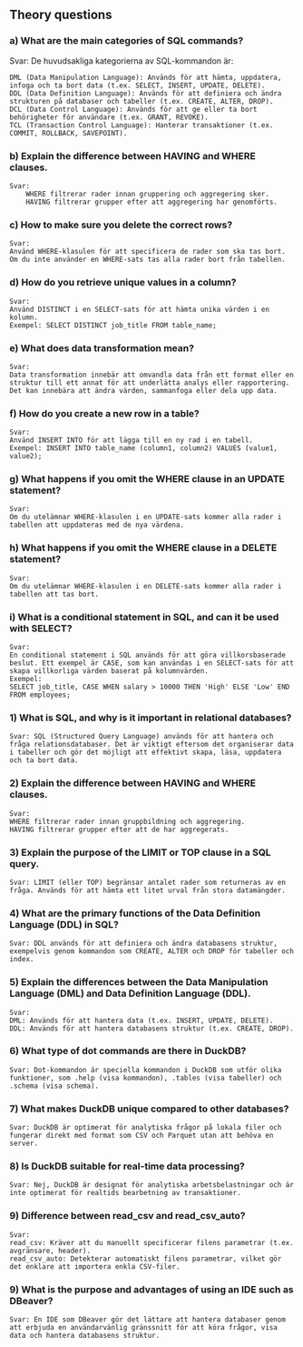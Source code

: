 ## Theory questions 

### a) What are the main categories of SQL commands?

Svar:
De huvudsakliga kategorierna av SQL-kommandon är:

    DML (Data Manipulation Language): Används för att hämta, uppdatera, infoga och ta bort data (t.ex. SELECT, INSERT, UPDATE, DELETE).
    DDL (Data Definition Language): Används för att definiera och ändra strukturen på databaser och tabeller (t.ex. CREATE, ALTER, DROP).
    DCL (Data Control Language): Används för att ge eller ta bort behörigheter för användare (t.ex. GRANT, REVOKE).
    TCL (Transaction Control Language): Hanterar transaktioner (t.ex. COMMIT, ROLLBACK, SAVEPOINT).

### b) Explain the difference between HAVING and WHERE clauses.

    Svar:
        WHERE filtrerar rader innan gruppering och aggregering sker.
        HAVING filtrerar grupper efter att aggregering har genomförts.

### c) How to make sure you delete the correct rows?

    Svar:
    Använd WHERE-klasulen för att specificera de rader som ska tas bort. Om du inte använder en WHERE-sats tas alla rader bort från tabellen.

### d) How do you retrieve unique values in a column?

    Svar:
    Använd DISTINCT i en SELECT-sats för att hämta unika värden i en kolumn.
    Exempel: SELECT DISTINCT job_title FROM table_name;

### e) What does data transformation mean?

    Svar:
    Data transformation innebär att omvandla data från ett format eller en struktur till ett annat för att underlätta analys eller rapportering. Det kan innebära att ändra värden, sammanfoga eller dela upp data.

### f) How do you create a new row in a table?

    Svar:
    Använd INSERT INTO för att lägga till en ny rad i en tabell.
    Exempel: INSERT INTO table_name (column1, column2) VALUES (value1, value2);

### g) What happens if you omit the WHERE clause in an UPDATE statement?

    Svar:
    Om du utelämnar WHERE-klasulen i en UPDATE-sats kommer alla rader i tabellen att uppdateras med de nya värdena.

### h) What happens if you omit the WHERE clause in a DELETE statement?

    Svar:
    Om du utelämnar WHERE-klasulen i en DELETE-sats kommer alla rader i tabellen att tas bort.

### i) What is a conditional statement in SQL, and can it be used with SELECT?

    Svar:
    En conditional statement i SQL används för att göra villkorsbaserade beslut. Ett exempel är CASE, som kan användas i en SELECT-sats för att skapa villkorliga värden baserat på kolumnvärden.
    Exempel:
    SELECT job_title, CASE WHEN salary > 10000 THEN 'High' ELSE 'Low' END FROM employees;

### 1) What is SQL, and why is it important in relational databases?

    Svar: SQL (Structured Query Language) används för att hantera och fråga relationsdatabaser. Det är viktigt eftersom det organiserar data i tabeller och gör det möjligt att effektivt skapa, läsa, uppdatera och ta bort data.

### 2) Explain the difference between HAVING and WHERE clauses.

    Svar:
    WHERE filtrerar rader innan gruppbildning och aggregering.
    HAVING filtrerar grupper efter att de har aggregerats.

### 3) Explain the purpose of the LIMIT or TOP clause in a SQL query.

    Svar: LIMIT (eller TOP) begränsar antalet rader som returneras av en fråga. Används för att hämta ett litet urval från stora datamängder.

### 4) What are the primary functions of the Data Definition Language (DDL) in SQL?

    Svar: DDL används för att definiera och ändra databasens struktur, exempelvis genom kommandon som CREATE, ALTER och DROP för tabeller och index.

### 5) Explain the differences between the Data Manipulation Language (DML) and Data Definition Language (DDL).

    Svar:
    DML: Används för att hantera data (t.ex. INSERT, UPDATE, DELETE).
    DDL: Används för att hantera databasens struktur (t.ex. CREATE, DROP).

### 6) What type of dot commands are there in DuckDB?

    Svar: Dot-kommandon är speciella kommandon i DuckDB som utför olika funktioner, som .help (visa kommandon), .tables (visa tabeller) och .schema (visa schema).

### 7) What makes DuckDB unique compared to other databases?

    Svar: DuckDB är optimerat för analytiska frågor på lokala filer och fungerar direkt med format som CSV och Parquet utan att behöva en server.

### 8) Is DuckDB suitable for real-time data processing?

    Svar: Nej, DuckDB är designat för analytiska arbetsbelastningar och är inte optimerat för realtids bearbetning av transaktioner.

### 9) Difference between read_csv and read_csv_auto?

    Svar:
    read_csv: Kräver att du manuellt specificerar filens parametrar (t.ex. avgränsare, header).
    read_csv_auto: Detekterar automatiskt filens parametrar, vilket gör det enklare att importera enkla CSV-filer.

### 9) What is the purpose and advantages of using an IDE such as DBeaver?

    Svar: En IDE som DBeaver gör det lättare att hantera databaser genom att erbjuda en användarvänlig gränssnitt för att köra frågor, visa data och hantera databasens struktur.
